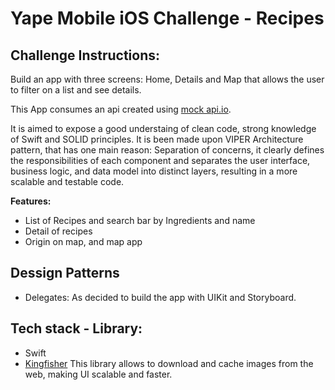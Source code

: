 # Yape Mobile iOS Challenge - Recipes

## Challenge Instructions:
Build an app with three screens: 
Home, Details and Map that allows the user to filter on a list and see details.

This App consumes an api created using [mock api.io](https://mockapi.io/). 

It is aimed to expose a good understaing of clean code, 
strong knowledge of Swift and SOLID principles.
It is been made upon VIPER Architecture pattern, that has one main reason:
Separation of concerns, it clearly defines the responsibilities of each component 
and separates the user interface, business logic, and data model into distinct layers,
resulting in a more scalable and testable code.

**Features:**
- List of Recipes and search bar by Ingredients and name
- Detail of recipes
- Origin on map, and map app

## Dessign Patterns
- Delegates: As decided to build the app with UIKit and Storyboard.

## Tech stack - Library:
- Swift
- [Kingfisher](https://swiftpackageindex.com/onevcat/Kingfisher/master/documentation/kingfisher)
This library allows to download and cache images from the web, making UI scalable and faster.
